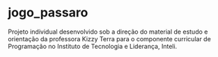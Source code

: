 # jogo_passaro
 Projeto individual desenvolvido sob a direção do material de estudo e orientação da professora Kizzy Terra para o componente curricular de Programação no Instituto de Tecnologia e Liderança, Inteli.
